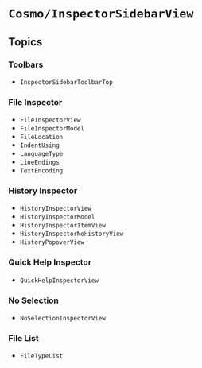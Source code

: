 # ``Cosmo/InspectorSidebarView``

## Topics

### Toolbars

- ``InspectorSidebarToolbarTop``

### File Inspector

- ``FileInspectorView``
- ``FileInspectorModel``
- ``FileLocation``
- ``IndentUsing``
- ``LanguageType``
- ``LineEndings``
- ``TextEncoding``

### History Inspector

- ``HistoryInspectorView``
- ``HistoryInspectorModel``
- ``HistoryInspectorItemView``
- ``HistoryInspectorNoHistoryView``
- ``HistoryPopoverView``

### Quick Help Inspector

- ``QuickHelpInspectorView``

### No Selection

- ``NoSelectionInspectorView``

### File List

- ``FileTypeList``
